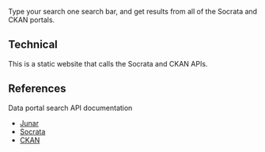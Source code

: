 Type your search one search bar, and get results from all of the Socrata and CKAN portals.

## Technical
This is a static website that calls the Socrata and CKAN APIs.

## References

Data portal search API documentation

* [Junar](http://wiki.junar.com/index.php/API)
* [Socrata](https://github.com/jasonlally/open-data-browser/blob/dev/data/dataportalapi.py)
* [CKAN](http://docs.ckan.org/en/ckan-1.7/apiv3.html)
